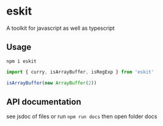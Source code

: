 # eskit

A  toolkit for javascript as well as typescript
## Usage

`npm i eskit`

```ts
import { curry, isArrayBuffer, isRegExp } from 'eskit'

isArrayBuffer(new ArrayBuffer(2))

```

## API documentation

see jsdoc of files or run `npm run docs` then open folder docs
